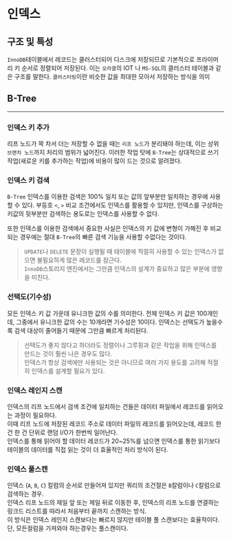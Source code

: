 # 인덱스

## 구조 및 특성
`InnoDB`테이블에서 레코드는 클러스터되어 디스크에 저장되므로 기본적으로 프라이머리 키 순서로 정렬되어 저장된다.
이는 `오라클`의 IOT 나 `MS-SQL`의 클러스터 테이블과 같은 구조를 말한다.
`클러스터링`이란 비슷한 값을 최대한 모아서 저장하는 방식을 의미

## B-Tree

---
### 인덱스 키 추가
리프 노드가 꽉 차서 더는 저장할 수 없을 때는 `리프 노드`가 분리돼야 하는데, 이는 상위 `브랜치 노드`까지 처리의 범위가 넓어진다.
이러한 작업 탓에 `B-Tree`는 상대적으로 쓰기 작업(새로운 키를 추가하는 작업)에 비용이 많이 드는 것으로 알려졌다.

### 인덱스 키 검색
`B-Tree` 인덱스를 이용한 검색은 100% 일치 또는 값의 앞부분만 일치하는 경우에 사용할 수 있다. 부등호 `<`, `>` 비교 조건에서도 인덱스를 활용할 수 있지만, 인덱스를 구상하는 키값의 뒷부분만 검색하는 용도로는 인덱스를 사용할 수 없다.

또한 인덱스를 이용한 검색에서 중요한 사실은 인덱스의 키 값에 변형이 가해진 후 비교되는 경우에는 절대 `B-Tree`의 빠른 검색 기능을 사용할 수없다는 것이다.

> `UPDATE`나 `DELETE` 문장이 실행될 때 테이블에 적절히 사용할 수 있는 인덱스가 없으면 불필요하게 많은 레코드를 잠근다.  
> `InnoDB`스토리지 엔진에서는 그만큼 인덱스의 설계가 중요하고 많은 부분에 영향을 미친다.

### 선택도(기수성)
모든 인덱스 키 값 가운데 유니크한 값의 수를 의미한다. 전체 인덱스 키 값은 100개인데, 그중에서 유니크한 값의 수는 10개라면 기수성은 10이다.
인덱스는 선택도가 높을수록 검색 대상이 줄어들기 때문에 그만큼 빠르게 처리된다.
> 선택도가 좋지 않다고 하더라도 정렬이나 그루핑과 같은 작업을 위해 인덱스를 만드는 것이 훨씬 나은 경우도 많다.  
> 인덱스가 항상 검색에만 사용되는 것은 아니므로 여러 가지 용도를 고려해 적절히 인덱스를 설계할 필요가 있다.

### 인덱스 레인지 스캔

인덱스의 리프 노드에서 검색 조건에 일치하는 건들은 데이터 파일에서 레코드를 읽어오는 과정이 필요하다.  
이때 리프 노드에 저장된 레코드 주소로 데이터 파일의 레코드를 읽어오는데, 레코드 한 건 한 건 단위로 랜덤 I/O가 한번씩 일어난다.  
인덱스를 통해 읽어야 할 데이터 레코드가 20~25%를 넘으면 인덱스를 통한 읽기보다 테이블의 데이터를 직접 읽는 것이 더 효율적인 처리 방식이 된다.

### 인덱스 풀스캔
인덱스 (`A`, `B`, `C`) 칼럼의 순서로 만들어져 있지만 쿼리의 조건절은 `B`칼럼이나 `C`칼럼으로 검색하는 경우.  
인덱스 리프 노드의 제일 앞 또는 제일 뒤로 이동한 후, 인덱스의 리프 노드를 연결하는 링크드 리스트를 따라서 처음부터 끝까지 스캔하는 방식.  
이 방식은 인덱스 레인지 스캔보다는 빠르지 않지만 테이블 풀 스캔보다는 효율적이다. 단, 모든컬럼을 가져와야 하는경우는 풀스캔이다.


